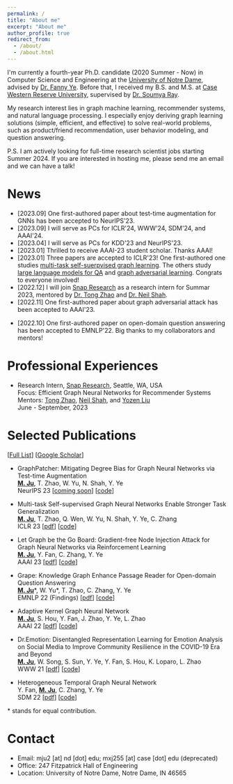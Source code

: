 ```yaml
---
permalink: /
title: "About me"
excerpt: "About me"
author_profile: true
redirect_from: 
  - /about/
  - /about.html
---
```


I'm currently a fourth-year Ph.D. candidate (2020 Summer - Now) in Computer Science and Engineering at the [University of Notre Dame](https://www.nd.edu/), advised by [Dr. Fanny Ye](http://yes-lab.org). Before that, I received my B.S. and M.S. at [Case Western Reserve University](https://case.edu), supervised by [Dr. Soumya Ray](http://engr.case.edu/ray_soumya/). 

My research interest lies in graph machine learning, recommender systems, and natural language processing. 
I especially enjoy deriving graph learning solutions (simple, efficient, and effective) to solve real-world problems, such as product/friend recommendation, user behavior modeling, and question answering.

P.S. I am actively looking for full-time research scientist jobs starting Summer 2024. If you are interested in hosting me, please send me an email and we can have a talk!

News
======
* \[2023.09\] One first-authored paper about test-time augmentation for GNNs has been accepted to NeurIPS'23. 
* \[2023.09\] I will serve as PCs for ICLR'24, WWW'24, SDM'24, and AAAI'24. 
* \[2023.04\] I will serve as PCs for KDD'23 and NeurIPS'23. 
* \[2023.01\] Thrilled to receive AAAI-23 student scholar. Thanks AAAI!
* \[2023.01\] Three papers are accepted to ICLR'23! One first-authored one studies [multi-task self-suerpvised graph learning](https://openreview.net/forum?id=1tHAZRqftM). The others study [large language models for QA](https://openreview.net/forum?id=fB0hRu9GZUS) and [graph adversarial learning](https://openreview.net/forum?id=7jk5gWjC18M). Congrats to everyone involved!
* \[2022.12\] I will join [Snap Research](https://research.snap.com) as a research intern for Summar 2023, mentored by [Dr. Tong Zhao](https://tzhao.io) and [Dr. Neil Shah](https://nshah.net).  
* \[2022.11\] One first-authored paper about graph adversarial attack has been accepted to AAAI'23.
<!-- * \[2022.10\] I will serve as a PC member for WWW'23. -->
* \[2022.10\] One first-authored paper on open-domain question answering has been accepted to EMNLP'22. Big thanks to my collaborators and mentors!
<!-- * \[2022.10\] Two amazing pre-prints are now available. One focuses on graph self-supervised learning and the other is about context generation for open-domain QA ! Please feel free to contact me if you have any comments or suggestions over the manuscripts. -->
<!-- * \[2022.08\] I will serve as a PC member for AAAI'23.  -->
<!-- * \[2022.07\] I have my personal website now :) -->

Professional Experiences
======
* Research Intern, [Snap Research](https://research.snap.com), Seattle, WA, USA <br>
Focus: Efficient Graph Neural Networks for Recommender Systems <br>
Mentors: [Tong Zhao](https://tzhao.io), [Neil Shah](https://nshah.net), and [Yozen Liu](https://scholar.google.com/citations?user=i3U2JjEAAAAJ&hl=en) <br>
June - September, 2023 


Selected Publications
======
\[[Full List](/publications)\] \[[Google Scholar](https://scholar.google.com/citations?hl=en&user=qNoO67AAAAAJ)\]

* GraphPatcher: Mitigating Degree Bias for Graph Neural Networks via Test-time Augmentation <br>
  **<u>M. Ju</u>**, T. Zhao, W. Yu, N. Shah, Y. Ye <br>
  NeurIPS 23 \[[coming soon](https://arxiv.org/abs/2310.00800)\] \[[code](https://github.com/jumxglhf/GraphPatcher)\]

* Multi-task Self-supervised Graph Neural Networks Enable Stronger Task Generalization <br>
  **<u>M. Ju</u>**, T. Zhao, Q. Wen, W. Yu,  N. Shah, Y. Ye, C. Zhang <br>
  ICLR 23 \[[pdf](https://openreview.net/forum?id=1tHAZRqftM)\] \[[code](https://github.com/jumxglhf/ParetoGNN)\]

* Let Graph be the Go Board: Gradient-free Node Injection Attack for Graph Neural Networks via Reinforcement Learning <br>
  **<u>M. Ju</u>**, Y. Fan, C. Zhang, Y. Ye <br>
  AAAI 23 \[[pdf](https://arxiv.org/pdf/2211.10782.pdf)\] \[[code](https://github.com/jumxglhf/G2A2C)\]

* Grape: Knowledge Graph Enhance Passage Reader for Open-domain Question Answering <br>
  **<u>M. Ju</u>**\*, W. Yu\*, T. Zhao, C. Zhang, Y. Ye <br>
  EMNLP 22 (Findings) \[[pdf](http://arxiv.org/abs/2210.02933)\] \[[code](https://github.com/jumxglhf/GRAPE)\]

* Adaptive Kernel Graph Neural Network <br>
  **<u>M. Ju</u>**, S. Hou, Y. Fan, J. Zhao, Y. Ye, L. Zhao <br>
  AAAI 22 \[[pdf](https://www.aaai.org/AAAI22Papers/AAAI-3877.JuM.pdf)\] \[[code](https://github.com/jumxglhf/AKGNN)\]

* Dr.Emotion: Disentangled Representation Learning for Emotion Analysis on Social Media to Improve Community Resilience in the COVID-19 Era and Beyond <br>
  **<u>M. Ju</u>**, W. Song, S. Sun, Y. Ye, Y. Fan, S. Hou, K. Loparo, L. Zhao <br>
  WWW 21 \[[pdf](https://dl.acm.org/doi/abs/10.1145/3442381.3449961)\] \[[code](https://github.com/www2021DrEmotion/www2021DrEmotion)\]

* Heterogeneous Temporal Graph Neural Network <br>
  Y. Fan, **<u>M. Ju</u>**, C. Zhang, Y. Ye <br>
  SDM 22 \[[pdf](https://epubs.siam.org/doi/abs/10.1137/1.9781611977172.74)\] \[[code](https://github.com/YesLab-Code/HTGNN)\]

\* stands for equal contribution.

Contact
======

* Email: mju2 \[at\] nd \[dot\] edu; mxj255 \[at\] case \[dot\] edu (deprecated)
* Office: 247 Fitzpatrick Hall of Engineering
* Location: University of Notre Dame, Notre Dame, IN 46565
